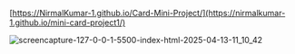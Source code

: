 [https://NirmalKumar-1.github.io/Card-Mini-Project/](https://nirmalkumar-1.github.io/mini-card-project1/)


![screencapture-127-0-0-1-5500-index-html-2025-04-13-11_10_42](https://github.com/user-attachments/assets/075e35c6-7828-4ded-82e2-dae36df21dbf)
